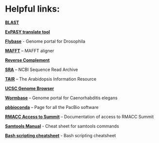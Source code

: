 # Helpful links:

**[BLAST](https://blast.ncbi.nlm.nih.gov/)**

**[ExPASY translate tool](https://web.expasy.org/translate/)**

**[Flybase](https://flybase.org/)** - Genome portal for Drosophila

**[MAFFT](https://mafft.cbrc.jp/alignment/software/)** – MAFFT aligner

**[Reverse Complement](https://www.bioinformatics.org/sms/rev_comp.html)**

**[SRA](https://www.ncbi.nlm.nih.gov/sra)** – NCBI Sequence Read Archive

**[TAIR](https://arabidopsis.org/)** – The Arabidopsis Information Resource

**[UCSC Genome Browser](https://genome.ucsc.edu/cgi-bin/hgGateway)**

**[Wormbase](https://wormbase.org)** – Genome portal for Caenorhabditis elegans

**[pbbioconda](https://github.com/PacificBiosciences/pbbioconda)** – Page for all the PacBio software

**[RMACC Access to Summit](https://curc.readthedocs.io/en/latest/access/rmacc.html)** – Documentation of access to RMACC Summit

**[Samtools Manual](http://www.htslib.org/doc/samtools.html)** - Cheat sheet for samtools commands

**[Bash scripting cheatsheet](https://devhints.io/bash)** - Bash scripting cheatsheet
